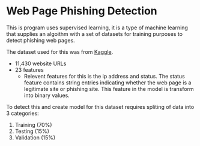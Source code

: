 # Web Page Phishing Detection

This is program uses supervised learning, it is a type of machine learning that supplies an algoithm with a set of datasets for training purposes to detect phishing web pages. 

The dataset used for this was from [Kaggle](https://www.kaggle.com/datasets/shashwatwork/web-page-phishing-detection-dataset/data).
  - 11,430 website URLs
  - 23 features
    -  Relevent features for this is the ip address and status. The status feature contains string entries indicating whether the web page 
        is a legitimate site or phishing site. This feature in the model is transform into binary values.

         
  To detect this and create model for this dataset requires spliting of data into 3 categories:
  1. Training (70%)
  2. Testing (15%)
  3. Validation (15%)

   
    
